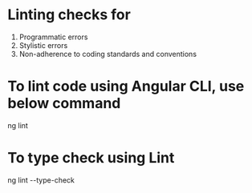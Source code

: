 Linting checks for
==========================
1. Programmatic errors
2. Stylistic errors
3. Non-adherence to coding standards and conventions

To lint code using Angular CLI, use below command
==================================================
ng lint

To type check using Lint
==============================
ng lint --type-check
